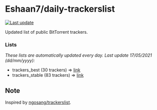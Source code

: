 
# Eshaan7/daily-trackerslist 

[![Last update](https://img.shields.io/badge/Last%20update-17/05/2021-blue.svg)](#)

Updated list of public BitTorrent trackers.

### Lists
*These lists are automatically updated every day. Last update 17/05/2021 (_dd/mm/yyyy_):*

* trackers_best (30 trackers) => [link](https://raw.githubusercontent.com/eshaan7/daily-trackerslist/master/trackers_best.txt)
* trackers_stable (83 trackers) => [link](https://raw.githubusercontent.com/eshaan7/daily-trackerslist/master/trackers_stable.txt)

## Note

Inspired by [ngosang/trackerslist](https://github.com/ngosang/trackerslist).
